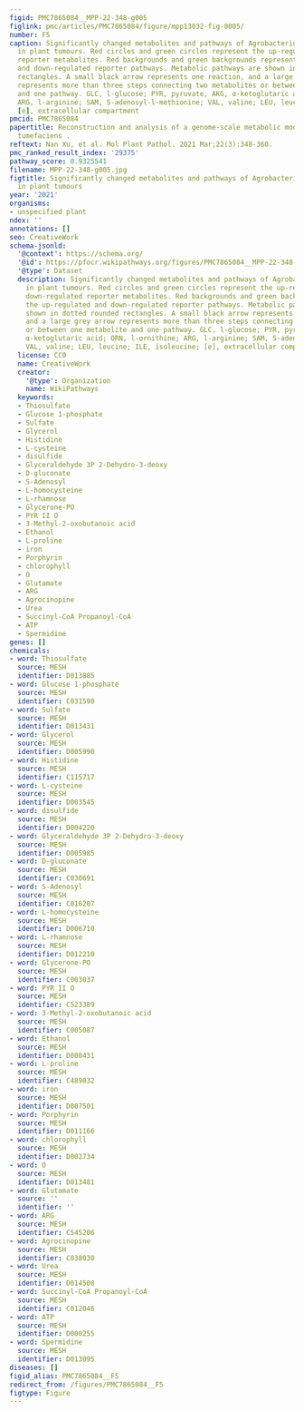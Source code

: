 ```yaml
---
figid: PMC7865084__MPP-22-348-g005
figlink: pmc/articles/PMC7865084/figure/mpp13032-fig-0005/
number: F5
caption: Significantly changed metabolites and pathways of Agrobacterium tumefaciens
  in plant tumours. Red circles and green circles represent the up‐regulated and down‐regulated
  reporter metabolites. Red backgrounds and green backgrounds represent the up‐regulated
  and down‐regulated reporter pathways. Metabolic pathways are shown in dotted rounded
  rectangles. A small black arrow represents one reaction, and a large grey arrow
  represents more than three steps connecting two metabolites or between one metabolite
  and one pathway. GLC, l‐glucose; PYR, pyruvate, AKG, α‐ketoglutaric acid; ORN, l‐ornithine;
  ARG, l‐arginine; SAM, S‐adenosyl‐l‐methionine; VAL, valine; LEU, leucine; ILE, isoleucine;
  [e], extracellular compartment
pmcid: PMC7865084
papertitle: Reconstruction and analysis of a genome‐scale metabolic model for Agrobacterium
  tumefaciens .
reftext: Nan Xu, et al. Mol Plant Pathol. 2021 Mar;22(3):348-360.
pmc_ranked_result_index: '29375'
pathway_score: 0.9325541
filename: MPP-22-348-g005.jpg
figtitle: Significantly changed metabolites and pathways of Agrobacterium tumefaciens
  in plant tumours
year: '2021'
organisms:
- unspecified plant
ndex: ''
annotations: []
seo: CreativeWork
schema-jsonld:
  '@context': https://schema.org/
  '@id': https://pfocr.wikipathways.org/figures/PMC7865084__MPP-22-348-g005.html
  '@type': Dataset
  description: Significantly changed metabolites and pathways of Agrobacterium tumefaciens
    in plant tumours. Red circles and green circles represent the up‐regulated and
    down‐regulated reporter metabolites. Red backgrounds and green backgrounds represent
    the up‐regulated and down‐regulated reporter pathways. Metabolic pathways are
    shown in dotted rounded rectangles. A small black arrow represents one reaction,
    and a large grey arrow represents more than three steps connecting two metabolites
    or between one metabolite and one pathway. GLC, l‐glucose; PYR, pyruvate, AKG,
    α‐ketoglutaric acid; ORN, l‐ornithine; ARG, l‐arginine; SAM, S‐adenosyl‐l‐methionine;
    VAL, valine; LEU, leucine; ILE, isoleucine; [e], extracellular compartment
  license: CC0
  name: CreativeWork
  creator:
    '@type': Organization
    name: WikiPathways
  keywords:
  - Thiosulfate
  - Glucose 1-phosphate
  - Sulfate
  - Glycerol
  - Histidine
  - L-cysteine
  - disulfide
  - Glyceraldehyde 3P 2-Dehydro-3-deoxy
  - D-gluconate
  - S-Adenosyl
  - L-homocysteine
  - L-rhamnose
  - Glycerone-PO
  - PYR II O
  - 3-Methyl-2-oxobutanoic acid
  - Ethanol
  - L-proline
  - iron
  - Porphyrin
  - chlorophyll
  - O
  - Glutamate
  - ARG
  - Agrocinopine
  - Urea
  - Succinyl-CoA Propanoyl-CoA
  - ATP
  - Spermidine
genes: []
chemicals:
- word: Thiosulfate
  source: MESH
  identifier: D013885
- word: Glucose 1-phosphate
  source: MESH
  identifier: C031590
- word: Sulfate
  source: MESH
  identifier: D013431
- word: Glycerol
  source: MESH
  identifier: D005990
- word: Histidine
  source: MESH
  identifier: C115717
- word: L-cysteine
  source: MESH
  identifier: D003545
- word: disulfide
  source: MESH
  identifier: D004220
- word: Glyceraldehyde 3P 2-Dehydro-3-deoxy
  source: MESH
  identifier: D005985
- word: D-gluconate
  source: MESH
  identifier: C030691
- word: S-Adenosyl
  source: MESH
  identifier: C016207
- word: L-homocysteine
  source: MESH
  identifier: D006710
- word: L-rhamnose
  source: MESH
  identifier: D012210
- word: Glycerone-PO
  source: MESH
  identifier: C003037
- word: PYR II O
  source: MESH
  identifier: C523389
- word: 3-Methyl-2-oxobutanoic acid
  source: MESH
  identifier: C005087
- word: Ethanol
  source: MESH
  identifier: D000431
- word: L-proline
  source: MESH
  identifier: C489032
- word: iron
  source: MESH
  identifier: D007501
- word: Porphyrin
  source: MESH
  identifier: D011166
- word: chlorophyll
  source: MESH
  identifier: D002734
- word: O
  source: MESH
  identifier: D013481
- word: Glutamate
  source: ''
  identifier: ''
- word: ARG
  source: MESH
  identifier: C545206
- word: Agrocinopine
  source: MESH
  identifier: C038030
- word: Urea
  source: MESH
  identifier: D014508
- word: Succinyl-CoA Propanoyl-CoA
  source: MESH
  identifier: C012046
- word: ATP
  source: MESH
  identifier: D000255
- word: Spermidine
  source: MESH
  identifier: D013095
diseases: []
figid_alias: PMC7865084__F5
redirect_from: /figures/PMC7865084__F5
figtype: Figure
---
```

